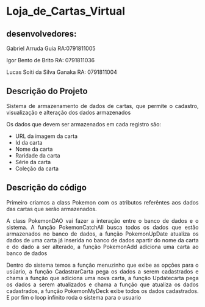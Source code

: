 # Loja_de_Cartas_Virtual

## desenvolvedores:

Gabriel Arruda Guia RA:0791811005

Igor Bento de Brito RA: 0791811036

Lucas Soiti da Silva Ganaka RA: 0791811004


## Descrição do Projeto
<p align="justify"> Sistema de armazenamento de dados de cartas, que permite o cadastro, visualização e alteração dos dados armazenados </p>

<p align="justify"> Os dados que devem ser armazenados em cada registro são: </p>

- URL da imagem da carta 
- Id da carta
- Nome da carta 
- Raridade da carta
- Série da carta
- Coleção da carta

## Descrição do código
<p align="justify"> Primeiro criamos a class Pokemon com os atributos referêntes aos dados das cartas que serão armazenados.</p>

<p align="justify"> A class PokemonDAO  vai fazer a interação entre o banco de dados e o sistema. A função PokemonCatchAll busca todos os dados que estão armazenados no banco de dados, a função PokemonUpDate atualiza os dados de uma carta já inserida no banco de dados apartir do nome da carta e do dado a ser alterado, a função PokemonAdd adiciona uma carta ao banco de dados</p>

<p align="justify"> Dentro do sistema temos a função menuzinho que exibe as opções para o usúario, a função CadastrarCarta pega os dados a serem cadastrados e chama a função que adiciona uma nova carta, a função Updatecarta pega os dados a serem atualizados e chama a função que atualiza os dados cadastrados, a função PokemonMyDeck exibe todos os dados cadastrados. E por fim o loop infinito roda o sistema para o usuario </p>


